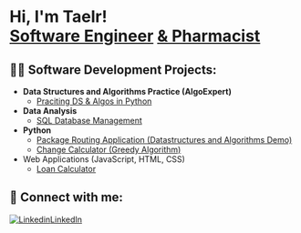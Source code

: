 <h1>Hi, I'm Taelr! <br/><a href="https://github.com/Teason16">Software Engineer</a> <a href="https://www.linkedin.com/in/taelr-eason-technopharmacist/">& Pharmacist</a>

<h2>👨‍💻 Software Development Projects:</h2>

- <b>Data Structures and Algorithms Practice (AlgoExpert)</b>
  - [Praciting DS & Algos in Python](https://github.com/joshmadakor1/Algorithms-Practice)
- <b>Data Analysis</b>
  - [SQL Database Management]()
- <b>Python</b>
  - [Package Routing Application (Datastructures and Algorithms Demo)](https://github.com/Teason16/TSP-package-routing-program)
  - [Change Calculator (Greedy Algorithm)](https://github.com/Teason16/MakeChange)
- Web Applications (JavaScript, HTML, CSS)
  - [Loan Calculator](https://github.com/Teason16/loancalculator)  

<h2> 🤳 Connect with me:</h2>

[![Linkedin](https://i.stack.imgur.com/gVE0j.png)LinkedIn](https://www.linkedin.com/in/taelr-eason-technopharmacist)
<!--
**
- <b>Full Stack Web App (React, NodeJS, Azure, and Machine Learning Components)</b>
  - [Image Analysis Middleware](https://github.com/joshmadakor1/4chan-Image-Analysis-Middleware-C964) <b><i>(Potentially NSFW)</b></i>
- <b>PowerShell</b>
  - [Windows EventLog: Failed RDP Logins Source IP to full GeoData Conversion](https://github.com/joshmadakor1/Sentinel-Lab)
  - [JWipe (Disk Wiping Utility)](https://github.com/joshmadakor1/Jwipe.PowerShell)
  - [Active Directory Bulk User Creation](https://github.com/joshmadakor1/AD_PS)
  - [FIM (File Integrity Monitor)](https://github.com/joshmadakor1/PowerShell-Integrity-FIM)
- <b>Java</b>
  - [Ransomware Proof of Concept (Encrypter)](https://github.com/joshmadakor1/EncrypterPOC)
  - [Ransomware Proof of Concept (Decrypter)](https://github.com/joshmadakor1/DecrypterPOC)
  - [Keylogger with Email Capability](https://github.com/joshmadakor1/Key-Logger-With-Email)
Here are some ideas to get you started:

- 🔭 I’m currently working on ...
- 🌱 I’m currently learning ...
- 👯 I’m looking to collaborate on ...
- 🤔 I’m looking for help with ...
- 💬 Ask me about ...
- 📫 How to reach me: ...
- 😄 Pronouns: ...
- ⚡ Fun fact: ...
-->
